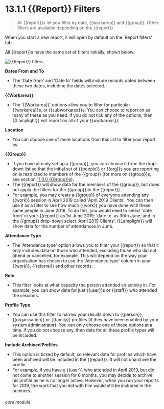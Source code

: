 # 13.1.1 {{Report}} Filters

> All {{report}}s let you filter by date, {{workarea}} and {{group}}. Other filters are available depending on the {{report}}

When you start a new report, it will open by default on the 'Report filters' tab.

All {{report}}s have the same set of filters initially, shown below:

![{{Report}} filters](13.1.1a.png)


**Dates From and To**
- The 'Date from' and 'Date to' fields will include records dated between these two dates, including the dates selected.

**{{Workarea}}**
- The '{{Workarea}}' options allow you to filter for particular {{workarea}}s, or {{subworkarea}}s. You can choose to report on as many of these as you need. If you do not tick any of the options, then {{Lamplight}} will report on all of your {{workareas}}.

**Location**
- You can choose one of more locations from this list to filter your report by.  

**{{Group}}**
- If you have already set up a {{group}}, you can choose it from the drop-down list so that the initial set of {{people}} or {{org}}s you are reporting on is restricted to members of the {{group}} (for more on {{group}}s, see section [11.0.0  {{Group}}s](/help/index/p/11.0.0)). 
- The {{report}} will show data for the members of the {{group}}, but does not apply the filters for the {{group}} to the {{report}}.
- For example, you may create a {{group}} of everyone attending any {{work}} session in April 2019 called 'April 2019 Clients'. You can then use it as a filter to see how much {{work}} you have done with these same people in June 2019. To do this, you would need to select 'date from' in your {{report}} as 1st June 2019; 'date to' as 30th June; and in the {{group}} drop-down select 'April 2019 Clients'. {{Lamplight}} will show data for the number of attendances in June.

**Attendance Type**
- The 'Attendance type' option allows you to filter your {{report}} so that it only includes data on those who attended, excluding those who did not attend or cancelled, for example. This will depend on the way your organisation has chosen to use the 'Attendance type' column in your {{work}}, {{referral}} and other records.

**Role**
- This filter looks at what capacity the person attended an activity in. For example, you can show data for just {{user}}s or {{staff}} who attended the sessions.

**Profile Type**
- You can use this filter to narrow your results down to {{person}}, {{organisation}} or {{family}} profiles (if they have been enabled by your system administrator). You can only choose one of these options at a time. If you do not choose any, then data for all these profile types will be included.

**Include Archived Profiles**
- This option is ticked by default, so relevant data for profiles which have been archived will be included in the {{report}}. It will not unarchive the profile.
- For example, if you have a {{user}} who attended in April 2019, but did not come to another session for 6 months, you may decide to archive his profile as he is no longer active. However, when you run your reports for 2019, the work that you did with him would still be included in the numbers.


###### core module


